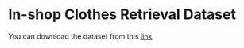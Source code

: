 # In-shop Clothes Retrieval Dataset
You can download the dataset from this [link](http://mmlab.ie.cuhk.edu.hk/projects/DeepFashion.html).
